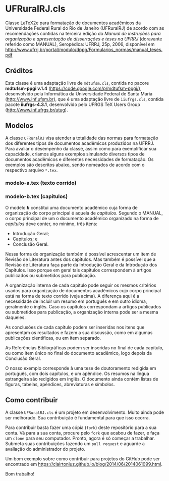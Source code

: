 # UFRuralRJ.cls

Classe LaTeX2e para formatação de documentos acadêmicos da Universidade Federal
Rural do Rio de Janeiro (UFRuralRJ) de acordo com as recomendações contidas na
terceira edição do *Manual de instruções para organização e apresentação de
dissertações e teses na UFRRJ* (doravante referido como MANUAL), Seropédica: 
UFRRJ, 25p, 2006, disponível em
http://www.ufrrj.br/portal/modulo/dppg/Formularios_normas/manual_teses.pdf

## Créditos

Esta classe é uma adaptação livre de `mdtufsm.cls`, contida no pacore
**mdtufsm-ppgi v.1.4** (https://code.google.com/p/mdtufsm-ppgi/), desenvolvido
pela Informática da Universidade Federal de Santa Maria
(http://www.inf.ufsm.br), que é uma adaptação livre de `iiufrgs.cls`,
contida pacote **iiufrgs-4.3.1**, desenvolvido pelo UFRGS TeX Users Group
(http://www.inf.ufrgs.br/utug).

## Modelos

A classe `UFRuralRJ` visa atender a totalidade das normas para formatação dos 
diferentes tipos de documentos acadêmicos produzidos na UFRRJ. Para avaliar
o desempenho da classe, assim como para exemplificar sua capacidade, criamos 
alguns exemplos simulando diversos tipos de documentos acadêmicos e diferentes
necessidades de formatação. Os exemplos são descritos abaixo, sendo nomeados de
acordo com o respectivo arquivo `*.tex`.

### modelo-a.tex (texto corrido)


### modelo-b.tex (capítulos)

O modelo ***b*** constitui uma documento acadêmico cuja forma de organização do 
corpo principal é aquela de *capítulos*. Segundo o MANUAL, o corpo principal
de um o documento acadêmico organizado na forma de *capítulos* deve conter, no 
mínimo, três itens:

* Introdução Geral;
* Capítulos; e
* Conclusão Geral.

Nessa forma de organização também é possível acrescentar um item de Revisão de 
Literatura antes dos capítulos. Mas também é possível que a Revisão de 
Literatura faça parte da Introdução Geral e da Introdução dos Capítulos. Isso
porque em geral tais capítulos correspondem à artigos publicados ou submetidos 
para publicação.

A organização interna de cada capítulo pode seguir os mesmos critérios usados
para organização de documentos acadêmicos cujo corpo principal está na forma 
de texto corrido (veja acima). A diferença aqui é a necessidade de incluir um
resumo em português e em outro idioma, geralmente o inglês. Caso os capítulos 
correspondam a artigos publicados ou submetidos para publicação, a organização
interna pode ser a mesma daqueles.

As conclusões de cada capítulo podem ser inseridas nos itens que apresentam os
resultados e fazem a sua discussão, como em algumas publicações científicas, 
ou em item separado.

As Referências Bibliográficas podem ser inseridas no final de cada 
capítulo, ou como item único no final do documento acadêmico, logo depois da
Conclusão Geral.

O nosso exemplo corresponde à uma tese de doutoramento redigida em português, 
com dois capítulos, e um apêndice. Os resumos na língua estrangeira são 
redigidos em inglês. O documento ainda contém listas de figuras, tabelas, 
apêndices, abreviaturas e símbolos.



## Como contribuir

A classe `UFRuralRJ.cls` é um projeto em desenvolvimento. Muito ainda pode ser
melhorado. Sua contribuição é fundamental para que isso ocorra.

Para contribuir basta fazer uma cópia (`fork`) deste repositório para a sua
conta. Vá para a sua conta, procure pelo `fork` que acabou de fazer, e faça um
`clone` para seu computador. Pronto, agora é só começar a trabalhar. Submeta
suas contribuições fazendo um `pull request` e aguarde a avaliação do
administrador do projeto.

Um bom exemplo sobre como contribuir para projetos do GitHub pode ser encontrado
em https://clairtonluz.github.io/blog/2014/06/2014061099.html.

Bom trabalho!
